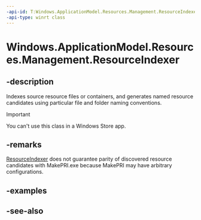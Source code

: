 ----api-id: T:Windows.ApplicationModel.Resources.Management.ResourceIndexer
-api-type: winrt class
---<!-- Class syntax.public class ResourceIndexer : Windows.ApplicationModel.Resources.Management.IResourceIndexer--># Windows.ApplicationModel.Resources.Management.ResourceIndexer## -descriptionIndexes source resource files or containers, and generates named resource candidates using particular file and folder naming conventions.> [!IMPORTANT]> You can't use this class in a Windows Store app.## -remarks[ResourceIndexer](resourceindexer.md) does not guarantee parity of discovered resource candidates with MakePRI.exe because MakePRI may have arbitrary configurations.## -examples## -see-also